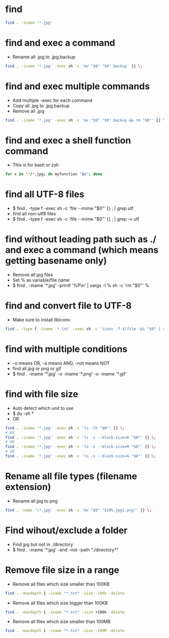 find
=====
```sh
find . -iname '*.jpg'
```

find and exec a command
=====
* Rename all .jpg to .jpg.backup
```sh
find . -iname '*.jpg' -exec sh -c 'mv "$0" "$0".backup' {} \;
```

find and exec multiple commands
=====
* Add multiple -exec for each command
* Copy all .jpg to .jpg.backup
* Remove all .jpg
```sh
find . -iname '*.jpg' -exec sh -c 'mv "$0" "$0".backup && rm "$0"' {} \;
```

find and exec a shell function command
=====
* This is for bash or zsh
```sh
for x in **/*.jpg; do myfunction "$x"; done
```

find all UTF-8 files
=====
* $ find . -type f -exec sh -c 'file --mime "$0"' {} \; | grep utf
* find all non-utf8 files
* $ find . -type f -exec sh -c 'file --mime "$0"' {} \; | grep -v utf

find without leading path such as ./ and exec a command (which means getting basename only)
=====
* Remove all jpg files
* Set % as variable/file name
* $ find . -iname '\*.jpg' -printf '%P\n' | xargs -I % sh -c 'rm "$0"' %

find and convert file to UTF-8
=====
* Make sure to install libiconv
```sh
find . -type f -iname '*.txt' -exec sh -c 'iconv -f $(file -bi "$0" | sed -e "s/.*[ ]charset=//") -t utf-8 "$0" > "$0.converted" && mv "$0.converted" "$0"' {} \;
```

find with multiple conditions
=====
* -o means OR, -a means AND, -not means NOT
* find all jpg or png or gif
* $ find . -iname '\*.jpg' -o -iname '\*.png' -o -iname '\*.gif'

find with file size
=====
* Auto detect which unit to use
* $ du -sh \*
* OR
```sh
find . -iname '*.jpg' -exec sh -c 'ls -lh "$0"' {} \;
# KB
find . -iname '*.jpg' -exec sh -c 'ls -s --block-size=K "$0"' {} \;
# MB
find . -iname '*.jpg' -exec sh -c 'ls -s --block-size=M "$0"' {} \;
# GB
find . -iname '*.jpg' -exec sh -c 'ls -s --block-size=G "$0"' {} \;
```

Rename all file types (filename extension)
=====
* Rename all jpg to png
```sh
find . -name '\*.jpg' -exec sh -c 'mv "$0" "${0%.jpg}.png"' {} \;
```

Find wihout/exclude a folder
=====
* Find jpg but not in ./directory
* $ find . -iname '\*.jpg' -and -not -path "./directory\*"

Remove file size in a range
=====
* Remove all files which size smaller than 100KB
```sh
find . -maxdepth 1 -iname "*.txt" -size -100k -delete
```
* Remove all files which size bigger than 100KB
```sh
find . -maxdepth 1 -iname "*.txt" -size +100k -delete
```
* Remove all files which size smaller than 100MB
```sh
find . -maxdepth 1 -iname "*.txt" -size -100M -delete
```
